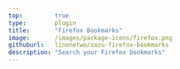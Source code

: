 ```yaml
---
top:         true
type:        plugin
title:       "Firefox Bookmarks"
image:       /images/package-icons/firefox.png
githuburl:   linonetwo/zazu-firefox-bookmarks
description: "Search your Firefox bookmarks"
---
```

